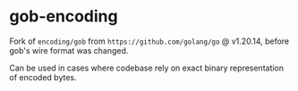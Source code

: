 gob-encoding
============

Fork of `encoding/gob` from `https://github.com/golang/go` @ v1.20.14, before gob's wire format was changed.

Can be used in cases where codebase rely on exact binary representation of encoded bytes.
